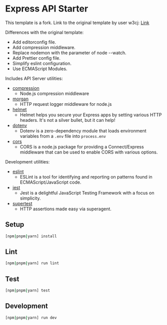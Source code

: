 # Express API Starter

This template is a fork. Link to the original template by user w3cj: [Link](https://github.com/w3cj/express-api-starter)

Differences with the original template:

* Add editorconfig file.
* Add compression middleware.
* Replace nodemon with the parameter of node --watch.
* Add Prettier config file.
* Simplify eslint configuration.
* Use ECMAScript Modules.

Includes API Server utilities:

* [compression](https://www.npmjs.com/package/compression)
  * Node.js compression middleware
* [morgan](https://www.npmjs.com/package/morgan)
  * HTTP request logger middleware for node.js
* [helmet](https://www.npmjs.com/package/helmet)
  * Helmet helps you secure your Express apps by setting various HTTP headers. It's not a silver bullet, but it can help!
* [dotenv](https://www.npmjs.com/package/dotenv)
  * Dotenv is a zero-dependency module that loads environment variables from a `.env` file into `process.env`
* [cors](https://www.npmjs.com/package/cors)
  * CORS is a node.js package for providing a Connect/Express middleware that can be used to enable CORS with various options.

Development utilities:

* [eslint](https://www.npmjs.com/package/eslint)
  * ESLint is a tool for identifying and reporting on patterns found in ECMAScript/JavaScript code.
* [jest](https://www.npmjs.com/package/jest)
  * Jest is a delightful JavaScript Testing Framework with a focus on simplicity.
* [supertest](https://www.npmjs.com/package/supertest)
  * HTTP assertions made easy via superagent.

## Setup

``` bash
[npm|pnpm|yarn] install
```

## Lint

``` bash
[npm|pnpm|yarn] run lint
```

## Test

``` bash
[npm|pnpm|yarn] test
```

## Development

``` bash
[npm|pnpm|yarn] run dev
```
